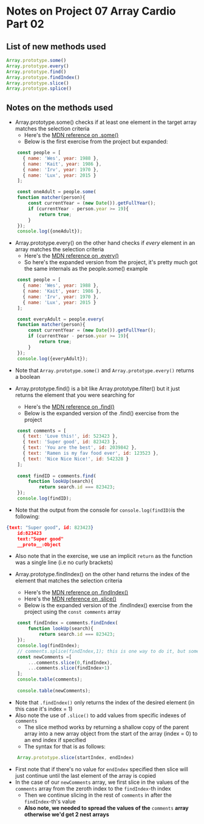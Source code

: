 # Notes on Project 07 Array Cardio Part 02

## List of new methods used
```javascript
Array.prototype.some()
Array.prototype.every()
Array.prototype.find()
Array.prototype.findIndex()
Array.prototype.slice()
Array.prototype.splice()
```

## Notes on the methods used

- Array.prototype.some() checks if at least one element in the target array matches the selection criteria
    - Here's the [MDN reference on .some()](https://developer.mozilla.org/en-US/docs/Web/JavaScript/Reference/Global_Objects/Array/some)
    - Below is the first exercise from the project but expanded:
```javascript
    const people = [
      { name: 'Wes', year: 1988 },
      { name: 'Kait', year: 1986 },
      { name: 'Irv', year: 1970 },
      { name: 'Lux', year: 2015 }
    ];

    const oneAdult = people.some(
    function matcher(person){
        const currentYear = (new Date()).getFullYear();
        if (currentYear - person.year >= 19){
            return true;
        }
    });
    console.log({oneAdult});
```
- Array.prototype.every() on the other hand checks if *every* element in an array matches the selection criteria
    - Here's the [MDN reference on .every()](https://developer.mozilla.org/en-US/docs/Web/JavaScript/Reference/Global_Objects/Array/every)
    - So here's the expanded version from the project, it's pretty much got the same internals as the people.some() example
```javascript
    const people = [
      { name: 'Wes', year: 1988 },
      { name: 'Kait', year: 1986 },
      { name: 'Irv', year: 1970 },
      { name: 'Lux', year: 2015 }
    ];

    const everyAdult = people.every(
    function matcher(person){
        const currentYear = (new Date()).getFullYear();
        if (currentYear - person.year >= 19){
            return true;
        }
    });
    console.log({everyAdult});
```
- Note that `Array.prototype.some()` and `Array.prototype.every()` returns a boolean

- Array.prototype.find() is a bit like Array.prototype.filter() but it just returns the element that you were searching for
    - Here's the [MDN reference on .find()](https://developer.mozilla.org/en-US/docs/Web/JavaScript/Reference/Global_Objects/Array/find)
    - Below is the expanded version of the .find() exercise from the project
```javascript
    const comments = [
      { text: 'Love this!', id: 523423 },
      { text: 'Super good', id: 823423 },
      { text: 'You are the best', id: 2039842 },
      { text: 'Ramen is my fav food ever', id: 123523 },
      { text: 'Nice Nice Nice!', id: 542328 }
    ];
    
    const findID = comments.find(
        function lookUp(search){
            return search.id === 823423;
    });
    console.log(findID);
```
- Note that the output from the console for `console.log(findID)`is the following:
```json
{text: "Super good", id: 823423}
    id:823423
    text:"Super good"
    __proto__:Object
```
- Also note that in the exercise, we use an implicit `return` as the function was a single line (i.e no curly brackets)

- Array.prototype.findIndex() on the other hand returns the index of the element that matches the selection criteria
    - Here's the [MDN reference on .findIndex()](https://developer.mozilla.org/en-US/docs/Web/JavaScript/Reference/Global_Objects/Array/findIndex)
    - Here's the [MDN reference on .slice()](https://developer.mozilla.org/en-US/docs/Web/JavaScript/Reference/Global_Objects/Array/slice)
    - Below is the expanded version of the .findIndex() exercise from the project using the `const comments` array
```javascript
    const findIndex = comments.findIndex(
        function lookUp(search){
            return search.id === 823423;
    });
    console.log(findIndex);
    // comments.splice(findIndex,1); this is one way to do it, but some people prefer making a copy of the array without the desired index value. We're doing the latter
    const newComments =[
        ...comments.slice(0,findIndex),
        ...comments.slice(findIndex+1)
    ];
    console.table(comments);
    
    console.table(newComments);
```
- Note that `.findIndex()` only returns the index of the desired element (in this case it's index = 1)
- Also note the use of `.slice()` to add values from specific indexes of `comments`
    - The slice method works by returning a shallow copy of the parent array into a new array object from the start of the array (index = 0) to an end index if specified
    - The syntax for that is as follows:
```javascript
    Array.prototype.slice(startIndex, endIndex)
```
- First note that if there's no value for `endIndex` specified then slice will just continue until the last element of the array is copied
- In the case of our `newComments` array, we first slice in the values of the `comments` array from the zeroth index to the `findIndex`-th index
    - Then we continue slicing in the rest of `comments` in after the `findIndex`-th's value
    - **Also note, we needed to spread the values of the** `comments` **array otherwise we'd get 2 nest arrays**
